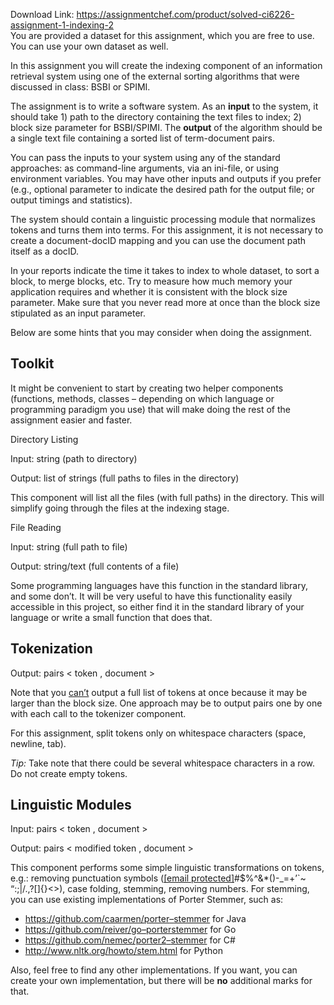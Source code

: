 Download Link: https://assignmentchef.com/product/solved-ci6226-assignment-1-indexing-2
<br>
You are provided a dataset for this assignment, which you are free to use.  You can use your own dataset as well.

In this assignment you will create the indexing component of an information retrieval system using one of the external sorting algorithms that were discussed in class: BSBI or SPIMI.

The assignment is to write a software system.  As an <strong>input</strong> to the system, it should take 1) path to the directory containing the text files to index; 2) block size parameter for BSBI/SPIMI. The <strong>output</strong> of the algorithm should be a single text file containing a sorted list of term-document pairs.

You can pass the inputs to your system using any of the standard approaches: as command-line arguments, via an ini-file, or using environment variables.  You may have other inputs and outputs if you prefer (e.g., optional parameter to indicate the desired path for the output file; or output timings and statistics).

The system should contain a linguistic processing module that normalizes tokens and turns them into terms.  For this assignment, it is not necessary to create a document-docID mapping and you can use the document path itself as a docID.

In your reports indicate the time it takes to index to whole dataset, to sort a block, to merge blocks, etc.  Try to measure how much memory your application requires and whether it is consistent with the block size parameter.  Make sure that you never read more at once than the block size stipulated as an input parameter.

Below are some hints that you may consider when doing the assignment.

<h2>Toolkit</h2>

It might be convenient to start by creating two helper components (functions, methods, classes – depending on which language or programming paradigm you use) that will make doing the rest of the assignment easier and faster.

Directory Listing

Input: string (path to directory)

Output: list of strings (full paths to files in the directory)

This component will list all the files (with full paths) in the directory.  This will simplify going through the files at the indexing stage.

File Reading

Input: string (full path to file)

Output: string/text (full contents of a file)

Some programming languages have this function in the standard library, and some don’t.  It will be very useful to have this functionality easily accessible in this project, so either find it in the standard library of your language or write a small function that does that.

<h2>Tokenization</h2>

Output: pairs &lt; token , document &gt;

Note that you <u>can’t</u> output a full list of tokens at once because it may be larger than the block size.  One approach may be to output pairs one by one with each call to the tokenizer component.

For this assignment, split tokens only on whitespace characters (space, newline, tab).

<em>Tip:</em> Take note that there could be several whitespace characters in a row. Do not create empty tokens.

<h2>Linguistic Modules</h2>

Input: pairs &lt; token , document &gt;

Output: pairs &lt; modified token , document &gt;

This component performs some simple linguistic transformations on tokens, e.g.: removing punctuation symbols (<a href="/cdn-cgi/l/email-protection" class="__cf_email__" data-cfemail="1c3d5c">[email protected]</a>#$%^&amp;*()-_=+’`~ “:;|/.,?[]{}&lt;&gt;), case folding, stemming, removing numbers.  For stemming, you can use existing implementations of Porter Stemmer, such as:

<ul>

 <li><a href="https://github.com/caarmen/porter-stemmer">https://github.com/caarmen/porter</a><a href="https://github.com/caarmen/porter-stemmer">–</a><a href="https://github.com/caarmen/porter-stemmer">stemmer</a> for Java</li>

 <li><a href="https://github.com/reiver/go-porterstemmer">https://github.com/reiver/go</a><a href="https://github.com/reiver/go-porterstemmer">–</a><a href="https://github.com/reiver/go-porterstemmer">porterstemmer</a> for Go</li>

 <li><a href="https://github.com/nemec/porter2-stemmer">https://github.com/nemec/porter2</a><a href="https://github.com/nemec/porter2-stemmer">–</a><a href="https://github.com/nemec/porter2-stemmer">stemmer</a> for C#</li>

 <li><a href="http://www.nltk.org/howto/stem.html">http://www.nltk.org/howto/stem.html</a> for Python</li>

</ul>

Also, feel free to find any other implementations. If you want, you can create your own implementation, but there will be <strong>no</strong> additional marks for that.





